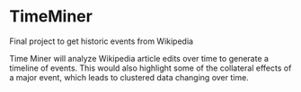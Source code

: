 TimeMiner
=========

Final project to get historic events from Wikipedia

Time Miner will analyze Wikipedia article edits over time to generate a
timeline of events. This would also highlight some of the collateral effects
of a major event, which leads to clustered data changing over time.
